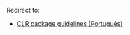 Redirect to:

*   [CLR package guidelines (Português)](/index.php/CLR_package_guidelines_(Portugu%C3%AAs) "CLR package guidelines (Português)")